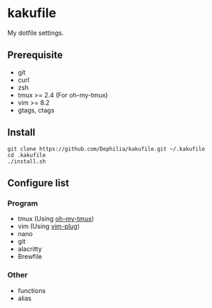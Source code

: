 # kakufile

My dotfile settings.

## Prerequisite

- git
- curl
- zsh
- tmux >= 2.4 (For oh-my-tmux)
- vim >= 8.2
- gtags, ctags

## Install
```shell
git clone https://github.com/Dephilia/kakufile.git ~/.kakufile
cd .kakufile
./install.sh
```

## Configure list

### Program

- tmux (Using [oh-my-tmux](https://github.com/gpakosz/.tmux))
- vim (Using [vim-plug](https://github.com/junegunn/vim-plug))
- nano
- git
- alacritty
- Brewfile

### Other

- functions
- alias

